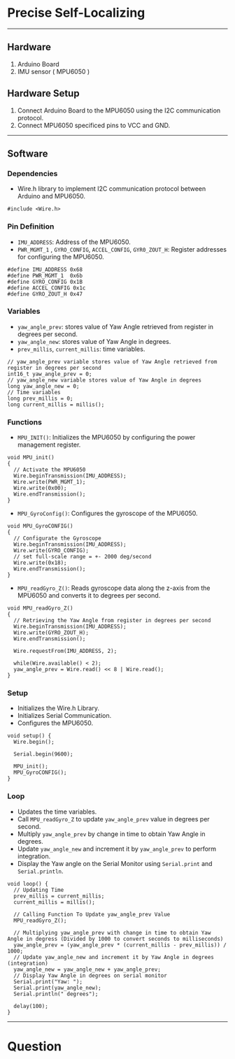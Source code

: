 # Precise Self-Localizing
---
## Hardware
1. Arduino Board
2. IMU sensor ( MPU6050 )
## Hardware Setup
1. Connect Arduino Board to the MPU6050 using the I2C communication protocol.
2. Connect MPU6050 specificed pins to VCC and GND.
---
## Software 
### Dependencies
- Wire.h library to implement I2C communication protocol between Arduino and MPU6050.
```
#include <Wire.h>
```
### Pin Definition
- `IMU_ADDRESS`: Address of the MPU6050.
- `PWR_MGMT_1` , `GYRO_CONFIG`, `ACCEL_CONFIG`, `GYR0_ZOUT_H`: Register addresses for configuring the MPU6050.
```
#define IMU_ADDRESS 0x68
#define PWR_MGMT_1  0x6b
#define GYRO_CONFIG 0x1B
#define ACCEL_CONFIG 0x1c
#define GYRO_ZOUT_H 0x47
```
### Variables
- `yaw_angle_prev`: stores value of Yaw Angle retrieved from register in degrees per second.
- `yaw_angle_new`: stores value of Yaw Angle in degrees.
- `prev_millis`, `current_millis`: time variables.
```
// yaw_angle_prev variable stores value of Yaw Angle retrieved from register in degrees per second
int16_t yaw_angle_prev = 0;
// yaw_angle_new variable stores value of Yaw Angle in degrees
long yaw_angle_new = 0;
// Time variables
long prev_millis = 0;
long current_millis = millis();
```
### Functions
- `MPU_INIT()`: Initializes the MPU6050 by configuring the power management register.
```
void MPU_init()
{
  // Activate the MPU6050
  Wire.beginTransmission(IMU_ADDRESS);
  Wire.write(PWR_MGMT_1);
  Wire.write(0x00);
  Wire.endTransmission();
}
```
- `MPU_GyroConfig()`: Configures the gyroscope of the MPU6050.
```
void MPU_GyroCONFIG()
{
  // Configurate the Gyroscope
  Wire.beginTransmission(IMU_ADDRESS);
  Wire.write(GYRO_CONFIG);
  // set full-scale range = +- 2000 deg/second
  Wire.write(0x18);
  Wire.endTransmission();
}
```
- `MPU_readGyro_Z()`: Reads gyroscope data along the z-axis from the MPU6050 and converts it to degrees per second.
```
void MPU_readGyro_Z()
{
  // Retrieving the Yaw Angle from register in degrees per second
  Wire.beginTransmission(IMU_ADDRESS);
  Wire.write(GYRO_ZOUT_H);
  Wire.endTransmission();

  Wire.requestFrom(IMU_ADDRESS, 2);

  while(Wire.available() < 2);
  yaw_angle_prev = Wire.read() << 8 | Wire.read();
}
```
### Setup
- Initializes the Wire.h Library.
- Initializes Serial Communication.
- Configures the MPU6050.
```
void setup() {
  Wire.begin();

  Serial.begin(9600);

  MPU_init();
  MPU_GyroCONFIG();
}
```
### Loop
- Updates the time variables.
- Call `MPU_readGyro_Z` to update `yaw_angle_prev` value in degrees per second.
- Multiply `yaw_angle_prev` by change in time to obtain Yaw Angle in degrees.
- Update `yaw_angle_new` and increment it by `yaw_angle_prev` to perform integration.
- Display the Yaw angle on the Serial Monitor using `Serial.print` and `Serial.println`.
```
void loop() {
  // Updating Time
  prev_millis = current_millis;
  current_millis = millis();

  // Calling Function To Update yaw_angle_prev Value
  MPU_readGyro_Z();

  // Multiplying yaw_angle_prev with change in time to obtain Yaw Angle in degress (Divided by 1000 to convert seconds to milliseconds)
  yaw_angle_prev = (yaw_angle_prev * (current_millis - prev_millis)) / 1000;
  // Update yaw_angle_new and increment it by Yaw Angle in degrees (integration)
  yaw_angle_new = yaw_angle_new + yaw_angle_prev;
  // Display Yaw Angle in degrees on serial monitor
  Serial.print("Yaw: ");
  Serial.print(yaw_angle_new);
  Serial.println(" degrees");

  delay(100);
}
```
---
# Question
